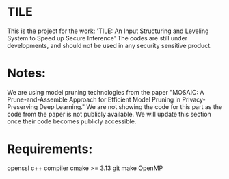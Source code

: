 # TILE
This is the project for the work: 'TILE: An  Input Structuring and Leveling System to Speed up Secure Inference' 
The codes are still under developments, and should not be used in any security sensitive product.

# Notes:
We are using model pruning technologies from the paper "MOSAIC: A Prune-and-Assemble Approach for Efficient Model Pruning in Privacy-Preserving Deep Learning." We are not showing the code for this part as the code from the paper is not publicly available. We will update this section once their code becomes publicly accessible.

# Requirements:
openssl
c++ compiler 
cmake >= 3.13
git
make
OpenMP


